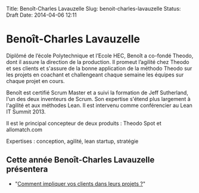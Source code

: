 Title: Benoît-Charles Lavauzelle 
Slug: benoit-charles-lavauzelle
Status: Draft
Date: 2014-04-06 12:11

# Benoît-Charles Lavauzelle

Diplômé de l’école Polytechnique et l’Ecole HEC, Benoît a co-fondé Theodo, dont il assure la direction de la production.
Il promeut l’agilité chez Theodo et ses clients et s'assure de la bonne application de la méthodo Theodo sur les projets en coachant et challengeant chaque semaine les équipes sur chaque projet en cours.

Benoît est certifié Scrum Master et a suivi la formation de Jeff Sutherland, l'un des deux inventeurs de Scrum. Son expertise s'étend plus largement à l'agilité et aux méthodes Lean. Il est intervenu comme conférencier au Lean IT Summit 2013.

Il est le principal concepteur de deux produits : Theodo Spot et allomatch.com

Expertises : conception, agilité, lean startup, stratégie


## Cette année Benoît-Charles Lavauzelle présentera

* "[Comment impliquer vos clients dans leurs projets ?](../sessions/comment-impliquer-vos-clients-dans-leurs-projets.html)"


